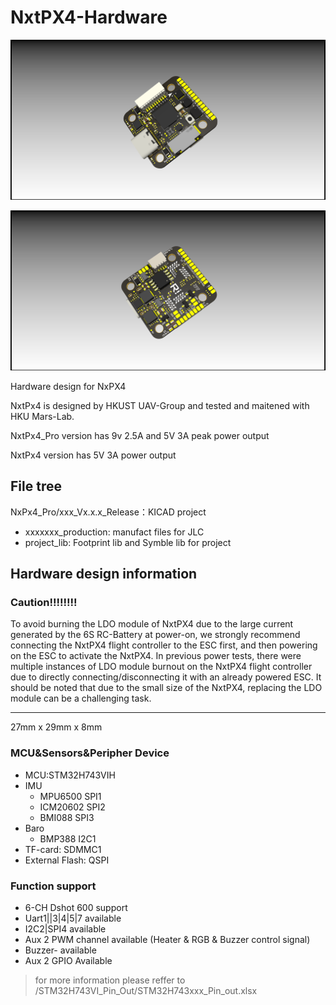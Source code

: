 # NxtPX4-Hardware

![1677841709941](image/README/1677841709941.png)

![1677841748797](image/README/1677841748797.png)

Hardware design for NxPX4

NxtPx4 is designed by HKUST UAV-Group and tested and maitened with HKU Mars-Lab.

NxtPx4_Pro version has 9v 2.5A and 5V 3A peak power output

NxtPx4 version has 5V 3A power output

## File tree

NxPx4_Pro/xxx_Vx.x.x_Release：KICAD project

* xxxxxxx_production: manufact files for JLC
* project_lib: Footprint lib and Symble lib for project

## Hardware design information

### Caution!!!!!!!!

To avoid burning the LDO module of NxtPX4 due to the large current generated by the 6S RC-Battery at power-on, we strongly recommend connecting the NxtPX4 flight controller to the ESC first, and then powering on the ESC to activate the NxtPX4. In previous power tests, there were multiple instances of LDO module burnout on the NxtPX4 flight controller due to directly connecting/disconnecting it with an already powered ESC. It should be noted that due to the small size of the NxtPX4, replacing the LDO module can be a challenging task.

---

27mm x 29mm x 8mm

### MCU&Sensors&Peripher Device

* MCU:STM32H743VIH
* IMU
  * MPU6500 SPI1
  * ICM20602 SPI2
  * BMI088 SPI3
* Baro
  * BMP388 I2C1
* TF-card: SDMMC1
* External Flash: QSPI

### Function support

* 6-CH Dshot 600 support
* Uart1||3|4|5|7 available
* I2C2|SPI4 available
* Aux 2 PWM channel available (Heater & RGB & Buzzer control signal)
* Buzzer- available
* Aux 2 GPIO Available

> for more information please reffer to /STM32H743VI_Pin_Out/STM32H743xxx_Pin_out.xlsx
